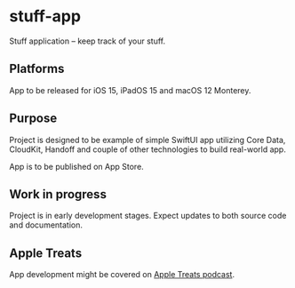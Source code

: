 # stuff-app
Stuff application – keep track of your stuff.

## Platforms
App to be released for iOS 15, iPadOS 15 and macOS 12 Monterey.

## Purpose
Project is designed to be example of simple SwiftUI app utilizing Core Data, CloudKit, Handoff and couple of other technologies to build real-world app.

App is to be published on App Store.

## Work in progress
Project is in early development stages. Expect updates to both source code and documentation.

## Apple Treats
App development might be covered on [Apple Treats podcast](https://mobilepeople.news/apple-treats).
